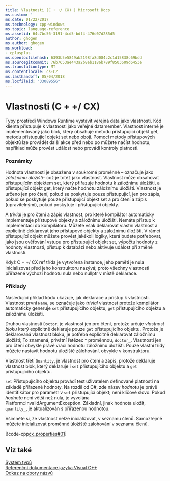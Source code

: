 ```yaml
---
title: Vlastnosti (C + +/ CX) | Microsoft Docs
ms.custom: ''
ms.date: 01/22/2017
ms.technology: cpp-windows
ms.topic: language-reference
ms.assetid: 64c7bc56-3191-4cd5-bdf4-476d07d285d5
author: ghogen
ms.author: ghogen
ms.workload:
- cplusplus
ms.openlocfilehash: 6393b5e5849ab2198fa8d084c2c1d15838c69bdd
ms.sourcegitcommit: 76b7653ae443a2b8eb1186b789f8503609d6453e
ms.translationtype: MT
ms.contentlocale: cs-CZ
ms.lasthandoff: 05/04/2018
ms.locfileid: "33089556"
---
```

# <a name="properties-ccx"></a>Vlastnosti (C + +/ CX)
Typy prostředí Windows Runtime vystavit veřejná data jako vlastnosti. Kód klienta přistupuje k vlastnosti jako veřejné datamember. Vlastnost interně je implementovaný jako blok, který obsahuje metodu přistupující objekt get, metodu přistupující objekt set nebo obojí. Pomocí metody přístupových objektů lze provádět další akce před nebo po můžete načíst hodnotu, například může provést událost nebo provádí kontroly platnosti.  
  
### <a name="remarks"></a>Poznámky  
 Hodnota vlastnosti je obsažena v soukromé proměnné – označuje jako *záložnímu úložišti*– což je totéž jako vlastnost. Vlastnost může obsahovat přistupujícím objektem set, který přiřazuje hodnotu k záložnímu úložišti, a přistupující objekt get, který načte hodnotu záložnímu úložišti. Vlastnost je určeno jen pro čtení, pokud se poskytuje pouze přistupující, jen pro zápis, pokud se poskytuje pouze přistupující objekt set a pro čtení a zápis (upravitelnými), pokud poskytuje i přistupující objekty.  
  
 A *trivial* je pro čtení a zápis vlastnost, pro které kompilátor automaticky implementuje přístupové objekty a záložnímu úložišti. Nemáte přístup k implementaci do kompilátoru. Můžete však deklarovat vlastní vlastnost a explicitně deklarovat jeho přístupové objekty a záložnímu úložišti. V rámci přistupující objekt můžete provést jakékoli logiky, která budete potřebovat, jako jsou ověřování vstupu pro přistupující objekt set, výpočtu hodnoty z hodnoty vlastnosti, přístup k databázi nebo aktivuje událost při změně vlastnosti.  
  
 Když C + +/ CX ref třída je vytvořena instance, jeho paměti je nula inicializovat před jeho konstruktoru nazývá; proto všechny vlastnosti přiřazené výchozí hodnotu nula nebo nullptr v místě deklarace.  
  
### <a name="examples"></a>Příklady  
 Následující příklad kódu ukazuje, jak deklarace a přístup k vlastnosti. Vlastnost první `Name`, se označuje jako *trivial* vlastnost protože kompilátor automaticky generuje `set` přistupujícího objektu, `get` přistupujícího objektu a záložnímu úložišti.  
  
 Druhou vlastností `Doctor`, je vlastnost jen pro čtení, protože určuje *vlastnost bloku* který explicitně deklaruje pouze `get` přistupujícího objektu. Protože je deklarovaná vlastnost bloku, je potřeba explicitně deklarovat záložnímu úložišti; To znamená, privátní řetězec ^ proměnnou, `doctor_`. Vlastnosti jen pro čtení obvykle právě vrací hodnotu záložnímu úložišti. Pouze vlastní třídy můžete nastavit hodnotu úložiště zálohování, obvykle v konstruktoru.  
  
 Vlastnost třetí `Quantity`, je vlastnost pro čtení a zápis, protože deklaruje vlastnost blok, který deklaruje i `set` přistupujícího objektu a `get` přistupujícího objektu.  
  
 `set` Přistupujícího objektu provádí test uživatelem definované platnosti na základě přiřazené hodnoty. Na rozdíl od C#, zde název *hodnotu* je právě identifikátor pro parametr v `set` přistupující objekt; není klíčové slovo. Pokud *hodnota* není větší než nula, je vyvolána Platform::InvalidArgumentException. Základní, jinak hodnota uložit, `quantity_`, je aktualizován s přiřazenou hodnotou.  
  
 Všimněte si, že vlastnost nelze inicializovat, v seznamu členů. Samozřejmě můžete inicializovat proměnné úložiště zálohování v seznamu členů.  
  
 [!code-cpp[cx_properties#01](../cppcx/codesnippet/CPP/cx_properties/class1.h#01)]  
  
## <a name="see-also"></a>Viz také  
 [Systém typů](../cppcx/type-system-c-cx.md)   
 [Referenční dokumentace jazyka Visual C++](../cppcx/visual-c-language-reference-c-cx.md)   
 [Odkaz na obory názvů](../cppcx/namespaces-reference-c-cx.md)
